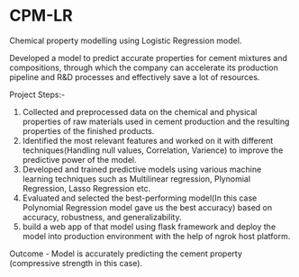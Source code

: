 # CPM-LR
Chemical property modelling using Logistic Regression model.

Developed a model to predict accurate properties for cement mixtures and compositions, through which the company can accelerate its production pipeline and R&D processes and effectively save a lot of resources.

Project Steps:-
1) Collected and preprocessed data on the chemical and physical properties of raw materials used in cement production and the resulting properties of the finished products.
2) Identified the most relevant features and worked on it with different techniques(Handling null values, Correlation, Varience) to improve the predictive power of the model.
3) Developed and trained predictive models using various machine learning techniques such as Multilinear regression, Plynomial Regression, Lasso Regression etc.
4) Evaluated and selected the best-performing model(In this case Polynomial Regression model gave us the best accuracy) based on accuracy, robustness, and generalizability.
5) build a web app of that model using flask framework and deploy the model into production environment with the help of ngrok host platform.

Outcome - Model is accurately predicting the cement property (compressive strength in this case).
